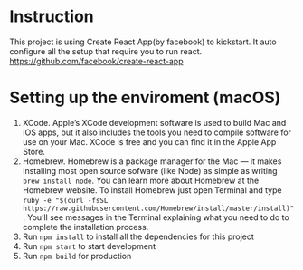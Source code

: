 # Instruction
This project is using Create React App(by facebook) to kickstart. It auto configure all the setup that require you to run react. https://github.com/facebook/create-react-app

# Setting up the enviroment (macOS)
1. XCode. Apple’s XCode development software is used to build Mac and iOS apps, but it also includes the tools you need to compile software for use on your Mac. XCode is free and you can find it in the Apple App Store.
2. Homebrew. Homebrew is a package manager for the Mac — it makes installing most open source sofware (like Node) as simple as writing `brew install node`. You can learn more about Homebrew at the Homebrew website. To install Homebrew just open Terminal and type `ruby -e "$(curl -fsSL https://raw.githubusercontent.com/Homebrew/install/master/install)"`. You’ll see messages in the Terminal explaining what you need to do to complete the installation process.
3. Run `npm install` to install all the dependencies for this project
4. Run `npm start` to start development
5. Run `npm build` for production